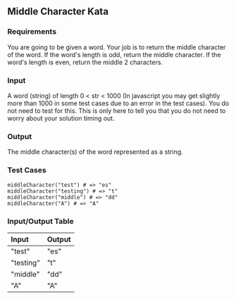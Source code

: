 ## Middle Character Kata

### Requirements 

You are going to be given a word. Your job is to return the middle character of the word. If the word's length is odd, return the middle character. If the word's length is even, return the middle 2 characters.

### Input

A word (string) of length 0 < str < 1000 (In javascript you may get slightly more than 1000 in some test cases due to an error in the test cases). You do not need to test for this. This is only here to tell you that you do not need to worry about your solution timing out.

### Output

The middle character(s) of the word represented as a string.

### Test Cases

```
middleCharacter("test") # => "es"
middleCharacter("testing") # => "t"
middleCharacter("middle") # => "dd"
middleCharacter("A") # => "A"
```

### Input/Output Table

| Input     | Output |
| :-------- | :----- |
| "test"    | "es"   |
| "testing" | "t"    |
| "middle"  | "dd"   |
| "A"       | "A"    |

